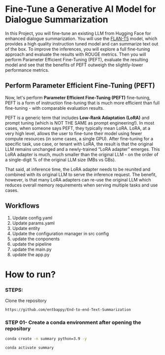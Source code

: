 # Fine-Tune a Generative AI Model for Dialogue Summarization


In this Project, you will fine-tune an existing LLM from Hugging Face for enhanced dialogue summarization. You will use the [FLAN-T5](https://huggingface.co/docs/transformers/model_doc/flan-t5) model, which provides a high quality instruction tuned model and can summarize text out of the box. To improve the inferences, you will explore a full fine-tuning approach and evaluate the results with ROUGE metrics. Then you will perform Parameter Efficient Fine-Tuning (PEFT), evaluate the resulting model and see that the benefits of PEFT outweigh the slightly-lower performance metrics.





## Perform Parameter Efficient Fine-Tuning (PEFT)

Now, let's perform **Parameter Efficient Fine-Tuning (PEFT)** fine-tuning, PEFT is a form of instruction fine-tuning that is much more efficient than full fine-tuning - with comparable evaluation results.

PEFT is a generic term that includes **Low-Rank Adaptation (LoRA)** and prompt tuning (which is NOT THE SAME as prompt engineering!). In most cases, when someone says PEFT, they typically mean LoRA. LoRA, at a very high level, allows the user to fine-tune their model using fewer compute resources (in some cases, a single GPU). After fine-tuning for a specific task, use case, or tenant with LoRA, the result is that the original LLM remains unchanged and a newly-trained “LoRA adapter” emerges. This LoRA adapter is much, much smaller than the original LLM - on the order of a single-digit % of the original LLM size (MBs vs GBs).  

That said, at inference time, the LoRA adapter needs to be reunited and combined with its original LLM to serve the inference request.  The benefit, however, is that many LoRA adapters can re-use the original LLM which reduces overall memory requirements when serving multiple tasks and use cases.


## Workflows

1. Update config.yaml
2. Update params.yaml
3. Update entity
4. Update the configuration manager in src config
5. update the conponents
6. update the pipeline
7. update the main.py
8. update the app.py


# How to run?
### STEPS:

Clone the repository

```bash
https://github.com/entbappy/End-to-end-Text-Summarization
```
### STEP 01- Create a conda environment after opening the repository

```bash
conda create -n summary python=3.9 -y
```

```bash
conda activate summary